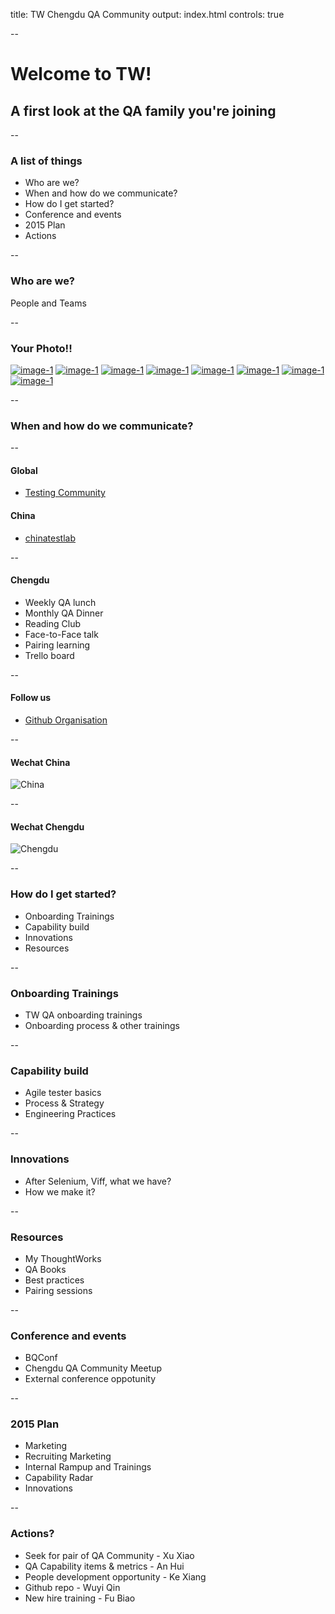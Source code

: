 title: TW Chengdu QA Community
output: index.html
controls: true

--

# Welcome to TW!
## A first look at the QA family you're joining

--

### A list of things

* Who are we?
* When and how do we communicate?
* How do I get started?
* Conference and events
* 2015 Plan
* Actions 

--

### Who are we?

People and Teams

--

### Your Photo!!

<link rel="stylesheet" href="css/lightbox.css">
<script src="js/jquery-1.11.0.min.js"></script>
<script src="js/lightbox.js"></script>
<section id="examples" class="examples-section">
    <div class="container">        
        <div class="image-row">
            <a class="example-image-link" href="img/pitt.jpeg" data-lightbox="example-2" data-title="Ke Xiang"><img class="example-image" src="img/pitt.jpeg" alt="image-1"/></a>
            <a class="example-image-link" href="img/pitt.jpeg" data-lightbox="example-2" data-title="Optional caption."><img class="example-image" src="img/pitt.jpeg" alt="image-1"/></a>
            <a class="example-image-link" href="img/pitt.jpeg" data-lightbox="example-2" data-title="Optional caption."><img class="example-image" src="img/pitt.jpeg" alt="image-1"/></a>
            <a class="example-image-link" href="img/pitt.jpeg" data-lightbox="example-2" data-title="Optional caption."><img class="example-image" src="img/pitt.jpeg" alt="image-1"/></a>
            <a class="example-image-link" href="img/pitt.jpeg" data-lightbox="example-2" data-title="Optional caption."><img class="example-image" src="img/pitt.jpeg" alt="image-1"/></a>
            <a class="example-image-link" href="img/pitt.jpeg" data-lightbox="example-2" data-title="Optional caption."><img class="example-image" src="img/pitt.jpeg" alt="image-1"/></a>
            <a class="example-image-link" href="img/pitt.jpeg" data-lightbox="example-2" data-title="Optional caption."><img class="example-image" src="img/pitt.jpeg" alt="image-1"/></a>
            <a class="example-image-link" href="img/pitt.jpeg" data-lightbox="example-2" data-title="Optional caption."><img class="example-image" src="img/pitt.jpeg" alt="image-1"/></a>
        </div>
    </div>
</section>

--

### When and how do we communicate?

--

#### Global

* [Testing Community](https://my.thoughtworks.com/groups/testing)

#### China

* [chinatestlab](https://my.thoughtworks.com/groups/chinatestlab)

--

#### Chengdu

* Weekly QA lunch
* Monthly QA Dinner
* Reading Club
* Face-to-Face talk
* Pairing learning
* Trello board

--

#### Follow us

* [Github Organisation](https://github.com/twqa)

--

#### Wechat China

![China](img/twqachina.png)

--

#### Wechat Chengdu

![Chengdu](img/cdqa.png)

--

### How do I get started?

* Onboarding Trainings
* Capability build
* Innovations
* Resources

--

### Onboarding Trainings

* TW QA onboarding trainings
* Onboarding process & other trainings

--

### Capability build

* Agile tester basics
* Process & Strategy
* Engineering Practices

--

### Innovations

* After Selenium, Viff, what we have?
* How we make it?

--

### Resources

* My ThoughtWorks
* QA Books
* Best practices
* Pairing sessions

--

### Conference and events

* BQConf
* Chengdu QA Community Meetup
* External conference oppotunity

--

### 2015 Plan

* Marketing
* Recruiting Marketing
* Internal Rampup and Trainings
* Capability Radar
* Innovations

--

### Actions?

* Seek for pair of QA Community - Xu Xiao
* QA Capability items & metrics - An Hui
* People development opportunity - Ke Xiang
* Github repo - Wuyi Qin
* New hire training - Fu Biao

